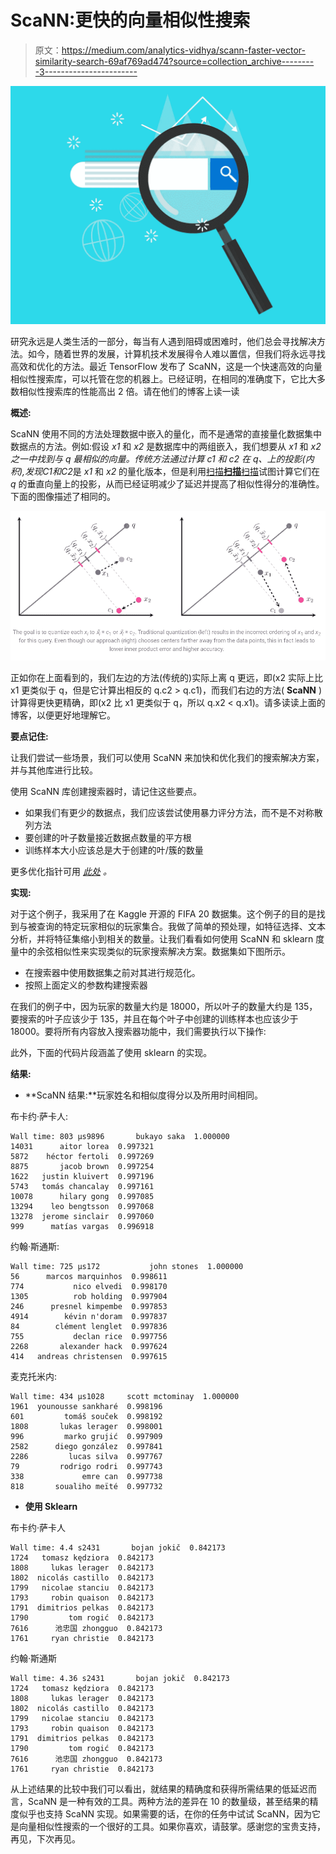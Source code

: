 # ScaNN:更快的向量相似性搜索

> 原文：<https://medium.com/analytics-vidhya/scann-faster-vector-similarity-search-69af769ad474?source=collection_archive---------3----------------------->

![](img/556297a374985926359eb4d60c29a959.png)

研究永远是人类生活的一部分，每当有人遇到阻碍或困难时，他们总会寻找解决方法。如今，随着世界的发展，计算机技术发展得令人难以置信，但我们将永远寻找高效和优化的方法。最近 TensorFlow 发布了 ScaNN，这是一个快速高效的向量相似性搜索库，可以托管在您的机器上。已经证明，在相同的准确度下，它比大多数相似性搜索库的性能高出 2 倍。请在他们的博客上读一读

**概述:**

ScaNN 使用不同的方法处理数据中嵌入的量化，而不是通常的直接量化数据集中数据点的方法。例如:假设 *x1* 和 *x2* 是数据库中的两组嵌入，我们想要从 *x1* 和 *x2 之一中找到与 *q* 最相似的向量。*传统方法通过计算 *c1* 和 *c2* 在 *q、*上的投影(内积),发现*C1*和*C2*是 *x1* 和 *x2* 的量化版本，但是利用[扫描**扫描**扫描](https://pypi.org/project/scann/)试图计算它们在 *q* 的垂直向量上的投影，从而已经证明减少了延迟并提高了相似性得分的准确性。下面的图像描述了相同的。

![](img/279bb99b59f11cb70e696c3cd4a119a7.png)

正如你在上面看到的，我们左边的方法(传统的)实际上离 q 更远，即(x2 实际上比 x1 更类似于 q，但是它计算出相反的 q.c2 > q.c1)，而我们右边的方法( **ScaNN** )计算得更快更精确，即(x2 比 x1 更类似于 q，所以 q.x2 < q.x1)。请多读读上面的博客，以便更好地理解它。

**要点记住:**

让我们尝试一些场景，我们可以使用 ScaNN 来加快和优化我们的搜索解决方案，并与其他库进行比较。

使用 ScaNN 库创建搜索器时，请记住这些要点。

*   如果我们有更少的数据点，我们应该尝试使用暴力评分方法，而不是不对称散列方法
*   要创建的叶子数量接近数据点数量的平方根
*   训练样本大小应该总是大于创建的叶/簇的数量

更多优化指针可用 [*此处*](https://github.com/google-research/google-research/blob/master/scann/docs/algorithms.md) *。*

**实现:**

对于这个例子，我采用了在 Kaggle 开源的 FIFA 20 数据集。这个例子的目的是找到与被查询的特定玩家相似的玩家集合。我做了简单的预处理，如特征选择、文本分析，并将特征集缩小到相关的数量。让我们看看如何使用 ScaNN 和 sklearn 度量中的余弦相似性来实现类似的玩家搜索解决方案。数据集如下图所示。

*   在搜索器中使用数据集之前对其进行规范化。
*   按照上面定义的参数构建搜索器

在我们的例子中，因为玩家的数量大约是 18000，所以叶子的数量大约是 135，要搜索的叶子应该少于 135，并且在每个叶子中创建的训练样本也应该少于 18000。要将所有内容放入搜索器功能中，我们需要执行以下操作:

此外，下面的代码片段涵盖了使用 sklearn 的实现。

**结果:**

*   **ScaNN 结果:**玩家姓名和相似度得分以及所用时间相同。

布卡约·萨卡人:

```
Wall time: 803 µs9896       bukayo saka  1.000000
14031      aitor lorea  0.997321
5872    héctor fertoli  0.997269
8875       jacob brown  0.997254
1622   justin kluivert  0.997196
5743   tomás chancalay  0.997161
10078      hilary gong  0.997085
13294    leo bengtsson  0.997068
13278  jerome sinclair  0.997060
999      matías vargas  0.996918
```

约翰·斯通斯:

```
Wall time: 725 µs172           john stones  1.000000
56      marcos marquinhos  0.998611
774           nico elvedi  0.998170
1305          rob holding  0.997904
246      presnel kimpembe  0.997853
4914        kévin n'doram  0.997837
84        clément lenglet  0.997836
755           declan rice  0.997756
2268       alexander hack  0.997624
414   andreas christensen  0.997615
```

麦克托米内:

```
Wall time: 434 µs1028     scott mctominay  1.000000
1961  younousse sankharé  0.998196
601         tomáš souček  0.998192
1808       lukas lerager  0.998001
996         marko grujić  0.997909
2582      diego gonzález  0.997841
2286         lucas silva  0.997767
79         rodrigo rodri  0.997743
338             emre can  0.997738
818       soualiho meïté  0.997732
```

*   **使用 Sklearn**

布卡约·萨卡人

```
Wall time: 4.4 s2431       bojan jokič  0.842173
1724   tomasz kędziora  0.842173
1808     lukas lerager  0.842173
1802  nicolás castillo  0.842173
1799   nicolae stanciu  0.842173
1793     robin quaison  0.842173
1791  dimitrios pelkas  0.842173
1790         tom rogić  0.842173
7616      池忠国 zhongguo  0.842173
1761     ryan christie  0.842173
```

约翰·斯通斯

```
Wall time: 4.36 s2431       bojan jokič  0.842173
1724   tomasz kędziora  0.842173
1808     lukas lerager  0.842173
1802  nicolás castillo  0.842173
1799   nicolae stanciu  0.842173
1793     robin quaison  0.842173
1791  dimitrios pelkas  0.842173
1790         tom rogić  0.842173
7616      池忠国 zhongguo  0.842173
1761     ryan christie  0.842173
```

从上述结果的比较中我们可以看出，就结果的精确度和获得所需结果的低延迟而言，ScaNN 是一种有效的工具。两种方法的差异在 10 的数量级，甚至结果的精度似乎也支持 ScaNN 实现。如果需要的话，在你的任务中试试 ScaNN，因为它是向量相似性搜索的一个很好的工具。如果你喜欢，请鼓掌。感谢您的宝贵支持，再见，下次再见。